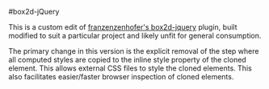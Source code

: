 #box2d-jQuery

This is a custom edit of [franzenzenhofer's box2d-jquery](https://github.com/franzenzenhofer/box2d-jquery) plugin, built modified to suit a particular project and likely unfit for general consumption.

The primary change in this version is the explicit removal of the step where all computed styles are copied to the inline style property of the cloned element. This allows external CSS files to style the cloned elements. This also facilitates easier/faster browser inspection of cloned elements.
